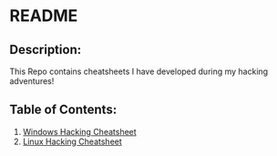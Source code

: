 # README

## Description:
This Repo contains cheatsheets I have developed during my hacking adventures!

## Table of Contents:
 1. [Windows Hacking Cheatsheet](/n0m4d1k/Hacking-Cheatsheets/Cheatsheets/win-hacking-cheatsheet.md)
 2. [Linux Hacking Cheatsheet](/n0m4d1k/Hacking-Cheatsheets/Cheatsheets/nix-hacking-cheatsheet.md)

